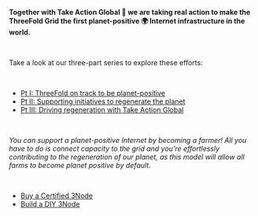 **Together with Take Action Global 🤝 we are taking real action to make the ThreeFold Grid the first planet-positive 🌍 Internet infrastructure in the world.**

<br/>

Take a look at our three-part series to explore these efforts:

<br/>

- [Pt I: ThreeFold on track to be planet-positive](https://forum.threefold.io/t/threefold-on-track-to-be-planet-positive/2097/3)
- [Pt II: Supporting initiatives to regenerate the planet](https://forum.threefold.io/t/supporting-initiatives-to-regenerate-the-planet/2110)
- [Pt III: Driving regeneration with Take Action Global](https://forum.threefold.io/t/driving-regeneration-with-tag/2120)

<br/>

*You can support a planet-positive Internet by becoming a farmer! All you have to do is connect capacity to the grid and you’re effortlessly contributing to the regeneration of our planet, as this model will allow all farms to become planet positive by default.*

<br/>

- [Buy a Certified 3Node](https://shop.threefold.tech/)
- [Build a DIY 3Node](https://library.threefold.me/info/threefold#/tfgrid/farming/threefold__diy_guide)